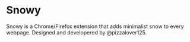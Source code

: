 # Snowy
Snowy is a Chrome/Firefox extension that adds minimalist snow to every webpage. Designed and developered by @pizzalover125.
